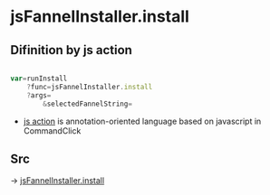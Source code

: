# jsFannelInstaller.install

## Difinition by js action

```js.js

var=runInstall
	?func=jsFannelInstaller.install
	?args=
		&selectedFannelString=
```

- [js action]() is annotation-oriented language based on javascript in CommandClick

## Src

-> [jsFannelInstaller.install](https://github.com/puutaro/CommandClick/blob/master/app/src/main/java/com/puutaro/commandclick/fragment_lib/terminal_fragment/js_interface/JsFannelInstaller.kt#L15)



